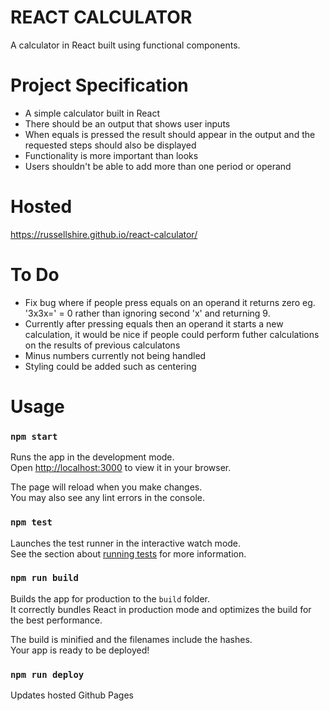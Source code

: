 # REACT CALCULATOR

A calculator in React built using functional components.

# Project Specification

- A simple calculator built in React
- There should be an output that shows user inputs
- When equals is pressed the result should appear in the output and the requested steps should also be displayed
- Functionality is more important than looks
- Users shouldn't be able to add more than one period or operand

# Hosted

https://russellshire.github.io/react-calculator/

# To Do

- Fix bug where if people press equals on an operand it returns zero eg. '3x3x=' = 0 rather than ignoring second 'x' and returning 9.
- Currently after pressing equals then an operand it starts a new calculation, it would be nice if people could perform futher calculations on the results of previous calculatons
- Minus numbers currently not being handled
- Styling could be added such as centering

# Usage

### `npm start`

Runs the app in the development mode.\
Open [http://localhost:3000](http://localhost:3000) to view it in your browser.

The page will reload when you make changes.\
You may also see any lint errors in the console.

### `npm test`

Launches the test runner in the interactive watch mode.\
See the section about [running tests](https://facebook.github.io/create-react-app/docs/running-tests) for more information.

### `npm run build`

Builds the app for production to the `build` folder.\
It correctly bundles React in production mode and optimizes the build for the best performance.

The build is minified and the filenames include the hashes.\
Your app is ready to be deployed!

### `npm run deploy`

Updates hosted Github Pages
